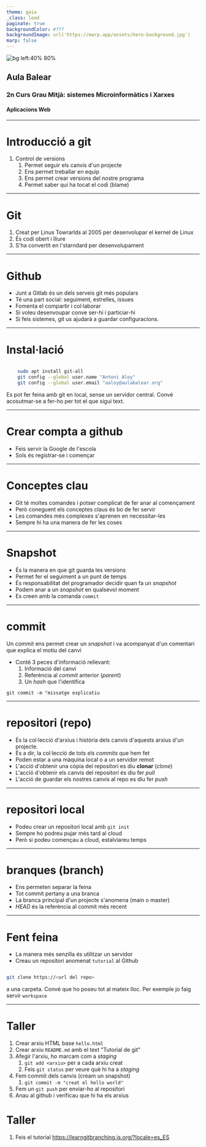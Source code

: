 ```yaml
---
theme: gaia
_class: lead
paginate: true
backgroundColor: #fff
backgroundImage: url('https://marp.app/assets/hero-background.jpg')
marp: false
---
```


![bg left:40% 80%](http://www.aulabalear.org/IMG/siteon0.png)

## Aula Balear
### 2n Curs Grau Mitjà: sistemes Microinformàtics i Xarxes
#### Aplicacions Web

---

# Introducció a git

1. Control de versions
   1. Permet seguir els canvis d'un projecte
   2. Ens permet treballar en equip
   3. Ens permet crear versions del nostre programa
   4. Permet saber qui ha tocat el codi (blame)

---
# Git

   1. Creat per Linus Towrarlds al 2005 per desenvolupar el kernel de Linux
   2. És codi obert i lliure
   3. S'ha convertit en l'starndard per desenvolupament

---
# Github

* Junt a Gitlab és un dels serveis git més populars
* Té una part social: seguiment, estrelles, issues
* Fomenta el compartir i col·laborar
* Si voleu desenvoupar conve ser-hi i particiar-hi
* Si feis sistemes, git us ajudarà a guardar configuracions.

---

# Instal·lació

```bash

    sudo apt install git-all
    git config --global user.name "Antoni Aloy" 
    git config --global user.email "aaloy@aulabalear.org"

```

Es pot fer feina amb git en local, sense un servidor central.
Convé acosutmar-se a fer-ho per tot el que sigui text.

---

# Crear compta a github

* Feis servir la Google de l'escola
* Sols és registrar-se i començar

---

# Conceptes clau

* Git té moltes comandes i potser complicat de fer anar al començament
* Però coneguent els conceptes claus és bo de fer servir
* Les comandes més complexes s'aprenen en necessitar-les
* Sempre hi ha una manera de fer les coses

---

# Snapshot

* És la manera en que git guarda les versions
* Permet fer el seguiment a un punt de temps
* És responsabilitat del programador decidir quan fa un *snapshot*
* Podem anar a un *snapshot* en qualsevol moment
* Es creen amb la comanda `commit`

---

# commit


Un commit ens permet crear un *snapshot* i va acompanyat d'un comentari que explica el motiu del canvi


* Conté 3 peces d'informació rellevant:
  1. Informació del canvi
  2. Referència al *commit* anterior (*parent*)
  3. Un *hash* que l'identifica

`git commit -m "missatge explicatiu`

---

# repositori (repo)

* És la col·lecció d'arxius i història dels canvis d'aquests arxius d'un projecte.
* És a dir, la col·lecció de tots els *commits* que hem fet
* Poden estar a una màquina local o a un servidor remot
* L'acció d'obtenir una còpia del repositori es diu **clonar** (*clone*)
* L'acció d'obtenir els canvis del repositori és diu fer *pull*
* L'acció de guardar els nostres canvis al repo es diu fer *push*

---

# repositori local

* Podeu crear un repositori local amb `git init`
* Sempre ho podreu pujar més tard al cloud
* Però si podeu començau a cloud, estalviareu temps

---

# branques (branch)
  
* Ens permeten separar la feina
* Tot commit pertany a una branca
* La branca principal d'un projecte s'anomena (main o master)
* *HEAD* és la referència al commit més recent

---

# Fent feina

* La manera més senzilla és utilitzar un servidor
* Creau un repositori anomenat `tutorial` al Github

```bash

git clone https://<url del repo>

```

a una carpeta. Convé que ho poseu tot al mateix lloc. Per exemple
jo faig servir `workspace`

---

# Taller

1. Crear arxiu HTML base `hello.html`
2. Crear arxiu `README.md` amb el text "Tutorial de git"
3. Afegir l'arxiu, ho marcam com a *staging*
   1. `git add <arxiu>` per a cada arxiu creat
   2. Feis `git status` per veure què hi ha a *staging*
4. Fem commit dels canvis (cream un snapshot)
   1. `git commit -m "creat el hello world"`
5. Fem un `git push` per enviar-ho al repositori
6. Anau al github i verificau que hi ha els arxius


# Taller

1. Feis el tutorial https://learngitbranching.js.org/?locale=es_ES
